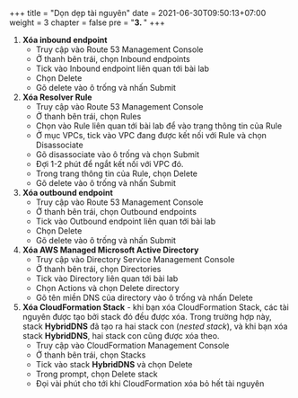 +++
title = "Dọn dẹp tài nguyên"
date = 2021-06-30T09:50:13+07:00
weight = 3
chapter = false
pre = "<b>3. </b>"
+++
1. **Xóa inbound endpoint**
    - Truy cập vào Route 53 Management Console
    - Ở thanh bên trái, chọn Inbound endpoints
    - Tick vào Inbound endpoint liên quan tới bài lab
    - Chọn Delete
    - Gõ delete vào ô trống và nhấn Submit
2. **Xóa Resolver Rule**
    - Truy cập vào Route 53 Management Console
    - Ở thanh bên trái, chọn Rules
    - Chọn vào Rule liên quan tới bài lab để vào trang thông tin của Rule
    - Ở mục VPCs, tick vào VPC đang được kết nối với Rule và chọn Disassociate
    - Gõ disassociate vào ô trống và chọn Submit
    - Đợi 1-2 phút để ngắt kết nối với VPC đó.
    - Trong trang thông tin của Rule, chọn Delete
    - Gõ delete vào ô trống và nhấn Submit
3. **Xóa outbound endpoint**
    - Truy cập vào Route 53 Management Console
    - Ở thanh bên trái, chọn Outbound endpoints
    - Tick vào Outbound endpoint liên quan tới bài lab
    - Chọn Delete
    - Gõ delete vào ô trống và nhấn Submit
4. **Xóa AWS Managed Microsoft Active Directory**
    - Truy cập vào Directory Service Management Console
    - Ở thanh bên trái, chọn Directories
    - Tick vào Directory liên quan tới bài lab
    - Chọn Actions và chọn Delete directory
    - Gõ tên miền DNS của directory vào ô trống và nhấn Delete
5. **Xóa CloudFormation Stack** - khi bạn xóa CloudFormation Stack, các tài nguyên được tạo bởi stack đó đều được xóa. Trong trường hợp này, stack **HybridDNS** đã tạo ra hai stack con (*nested stack*), và khi bạn xóa stack **HybridDNS**, hai stack con cũng được xóa theo.
    - Truy cập vào CloudFormation Management Console
    - Ở thanh bên trái, chọn Stacks
    - Tick vào stack **HybridDNS** và chọn Delete
    - Trong prompt, chọn Delete stack
    - Đọi vài phút cho tới khi CloudFormation xóa bỏ hết tài nguyên
